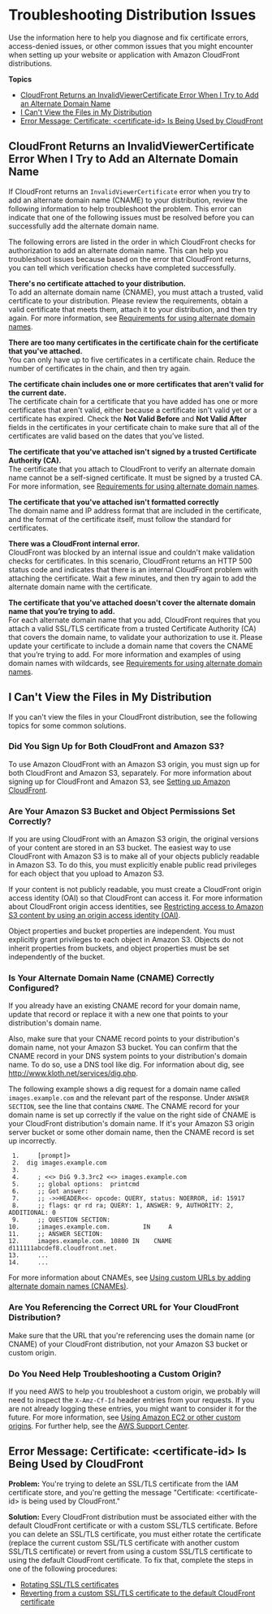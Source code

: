 # Troubleshooting Distribution Issues<a name="troubleshooting-distributions"></a>

Use the information here to help you diagnose and fix certificate errors, access\-denied issues, or other common issues that you might encounter when setting up your website or application with Amazon CloudFront distributions\.

**Topics**
+ [CloudFront Returns an InvalidViewerCertificate Error When I Try to Add an Alternate Domain Name](#troubleshooting-distributions-certificates)
+ [I Can't View the Files in My Distribution](#troubleshooting-web-distribution)
+ [Error Message: Certificate: <certificate\-id> Is Being Used by CloudFront](#troubleshooting-certificate-error)

## CloudFront Returns an InvalidViewerCertificate Error When I Try to Add an Alternate Domain Name<a name="troubleshooting-distributions-certificates"></a>

If CloudFront returns an `InvalidViewerCertificate` error when you try to add an alternate domain name \(CNAME\) to your distribution, review the following information to help troubleshoot the problem\. This error can indicate that one of the following issues must be resolved before you can successfully add the alternate domain name\. 

The following errors are listed in the order in which CloudFront checks for authorization to add an alternate domain name\. This can help you troubleshoot issues because based on the error that CloudFront returns, you can tell which verification checks have completed successfully\.

**There's no certificate attached to your distribution\.**  
To add an alternate domain name \(CNAME\), you must attach a trusted, valid certificate to your distribution\. Please review the requirements, obtain a valid certificate that meets them, attach it to your distribution, and then try again\. For more information, see [Requirements for using alternate domain names](CNAMEs.md#alternate-domain-names-requirements)\.

**There are too many certificates in the certificate chain for the certificate that you've attached\.**  
You can only have up to five certificates in a certificate chain\. Reduce the number of certificates in the chain, and then try again\.

**The certificate chain includes one or more certificates that aren't valid for the current date\.**  
The certificate chain for a certificate that you have added has one or more certificates that aren't valid, either because a certificate isn't valid yet or a certificate has expired\. Check the **Not Valid Before** and **Not Valid After** fields in the certificates in your certificate chain to make sure that all of the certificates are valid based on the dates that you’ve listed\.

**The certificate that you've attached isn't signed by a trusted Certificate Authority \(CA\)\.**  
The certificate that you attach to CloudFront to verify an alternate domain name cannot be a self\-signed certificate\. It must be signed by a trusted CA\. For more information, see [Requirements for using alternate domain names](CNAMEs.md#alternate-domain-names-requirements)\.

**The certificate that you've attached isn't formatted correctly**  
The domain name and IP address format that are included in the certificate, and the format of the certificate itself, must follow the standard for certificates\.

**There was a CloudFront internal error\.**  
CloudFront was blocked by an internal issue and couldn't make validation checks for certificates\. In this scenario, CloudFront returns an HTTP 500 status code and indicates that there is an internal CloudFront problem with attaching the certificate\. Wait a few minutes, and then try again to add the alternate domain name with the certificate\.

**The certificate that you've attached doesn't cover the alternate domain name that you’re trying to add\.**  
For each alternate domain name that you add, CloudFront requires that you attach a valid SSL/TLS certificate from a trusted Certificate Authority \(CA\) that covers the domain name, to validate your authorization to use it\. Please update your certificate to include a domain name that covers the CNAME that you’re trying to add\. For more information and examples of using domain names with wildcards, see [Requirements for using alternate domain names](CNAMEs.md#alternate-domain-names-requirements)\.

## I Can't View the Files in My Distribution<a name="troubleshooting-web-distribution"></a>

If you can't view the files in your CloudFront distribution, see the following topics for some common solutions\.

### Did You Sign Up for Both CloudFront and Amazon S3?<a name="Troubleshooting.SigningUp"></a>

To use Amazon CloudFront with an Amazon S3 origin, you must sign up for both CloudFront and Amazon S3, separately\. For more information about signing up for CloudFront and Amazon S3, see [Setting up Amazon CloudFront](setting-up-cloudfront.md)\.

### Are Your Amazon S3 Bucket and Object Permissions Set Correctly?<a name="Troubleshooting.Permissions"></a>

If you are using CloudFront with an Amazon S3 origin, the original versions of your content are stored in an S3 bucket\. The easiest way to use CloudFront with Amazon S3 is to make all of your objects publicly readable in Amazon S3\. To do this, you must explicitly enable public read privileges for each object that you upload to Amazon S3\.

If your content is not publicly readable, you must create a CloudFront origin access identity \(OAI\) so that CloudFront can access it\. For more information about CloudFront origin access identities, see [Restricting access to Amazon S3 content by using an origin access identity \(OAI\)](private-content-restricting-access-to-s3.md)\.

Object properties and bucket properties are independent\. You must explicitly grant privileges to each object in Amazon S3\. Objects do not inherit properties from buckets, and object properties must be set independently of the bucket\.

### Is Your Alternate Domain Name \(CNAME\) Correctly Configured?<a name="Troubleshooting.CNAME"></a>

If you already have an existing CNAME record for your domain name, update that record or replace it with a new one that points to your distribution's domain name\.

Also, make sure that your CNAME record points to your distribution's domain name, not your Amazon S3 bucket\. You can confirm that the CNAME record in your DNS system points to your distribution's domain name\. To do so, use a DNS tool like dig\. For information about dig, see [http://www\.kloth\.net/services/dig\.php](http://www.kloth.net/services/dig.php)\.

The following example shows a dig request for a domain name called `images.example.com` and the relevant part of the response\. Under `ANSWER SECTION`, see the line that contains `CNAME`\. The CNAME record for your domain name is set up correctly if the value on the right side of CNAME is your CloudFront distribution's domain name\. If it's your Amazon S3 origin server bucket or some other domain name, then the CNAME record is set up incorrectly\.

```
 1. 	[prompt]>
 2.  dig images.example.com
 3. 	
 4. 	; <<> DiG 9.3.3rc2 <<> images.example.com
 5. 	;; global options:	printcmd
 6. 	;; Got answer:
 7. 	;; ->>HEADER<<- opcode: QUERY, status: NOERROR, id: 15917
 8. 	;; flags: qr rd ra; QUERY: 1, ANSWER: 9, AUTHORITY: 2, ADDITIONAL: 0
 9. 	;; QUESTION SECTION:
10. 	;images.example.com.		 IN		A
11. 	;; ANSWER SECTION:
12. 	images.example.com. 10800 IN	CNAME	d111111abcdef8.cloudfront.net.
13. 	...
14. 	...
```

For more information about CNAMEs, see [Using custom URLs by adding alternate domain names \(CNAMEs\)](CNAMEs.md)\.

### Are You Referencing the Correct URL for Your CloudFront Distribution?<a name="Troubleshooting.URL"></a>

Make sure that the URL that you're referencing uses the domain name \(or CNAME\) of your CloudFront distribution, not your Amazon S3 bucket or custom origin\. 

### Do You Need Help Troubleshooting a Custom Origin?<a name="Troubleshooting.CustomOrigin"></a>

If you need AWS to help you troubleshoot a custom origin, we probably will need to inspect the `X-Amz-Cf-Id` header entries from your requests\. If you are not already logging these entries, you might want to consider it for the future\. For more information, see [Using Amazon EC2 or other custom origins](DownloadDistS3AndCustomOrigins.md#concept_CustomOrigin)\. For further help, see the [AWS Support Center](https://console.aws.amazon.com/support/home#/)\.

## Error Message: Certificate: <certificate\-id> Is Being Used by CloudFront<a name="troubleshooting-certificate-error"></a>

**Problem:** You're trying to delete an SSL/TLS certificate from the IAM certificate store, and you're getting the message "Certificate: <certificate\-id> is being used by CloudFront\."

**Solution:** Every CloudFront distribution must be associated either with the default CloudFront certificate or with a custom SSL/TLS certificate\. Before you can delete an SSL/TLS certificate, you must either rotate the certificate \(replace the current custom SSL/TLS certificate with another custom SSL/TLS certificate\) or revert from using a custom SSL/TLS certificate to using the default CloudFront certificate\. To fix that, complete the steps in one of the following procedures:
+ [Rotating SSL/TLS certificates](cnames-and-https-rotate-certificates.md)
+ [Reverting from a custom SSL/TLS certificate to the default CloudFront certificate](cnames-and-https-revert-to-cf-certificate.md)